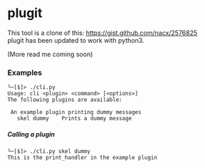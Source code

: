 # plugit
This tool is a clone of this: https://gist.github.com/nacx/2576825  
plugit has been updated to work with python3.  

(More read me coming soon)  

### Examples
```
└─[$]> ./cli.py
Usage: cli <plugin> <command> [<options>]
The following plugins are available:

 An example plugin printing dummy messages
   skel dummy	 Prints a dummy message
```  
##### Calling a plugin
```
└─[$]> ./cli.py skel dummy
This is the print_handler in the example plugin
``` 
